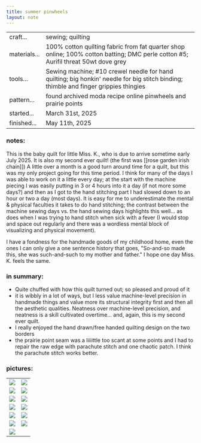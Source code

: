 ```yaml
---
title: summer pinwheels
layout: note 
---
```


|||
|-|-| 
|craft...| sewing; quilting
|materials...| 100% cotton quilting fabric from fat quarter shop online; 100% cotton batting; DMC perle cotton #5; Aurifil threat 50wt dove grey
|tools...| Sewing machine; #10 crewel needle for hand quilting; big honkin' needle for big stitch binding; thimble and finger grippies thingies
|pattern...| found archived moda recipe online pinwheels and prairie points
|started...| March 31st, 2025
|finished...| May 11th, 2025

### notes:

This is the baby quilt for little Miss. K., who is due to arrive sometime early July 2025. It is also my second ever quilt! (the first was [[rose garden irish chain]]) A little over a month is a good turn around time for a quilt, but this was my only project going for this time period. I think for many of the days I was able to work on it a little every day; at the start with the machine piecing I was easily putting in 3 or 4 hours into it a day (if not more some days?) and then as I got to the hand stitching part I had slowed down to an hour or two a day (most days). It is easy for me to underestimate the mental & physical faculties it takes to do hand stitching; the contrast between the machine sewing days vs. the hand sewing days highlights this well... as does when I was trying to hand stitch when sick with a fever (I would stop and space out regularly and there was a wordless mental block of visualizing and physical movement).

 I have a fondness for the handmade goods of my childhood home, even the ones I can only give a one sentence history that goes, "So-and-so made this, she was such-and-such to my mother and father." I hope one day Miss. K. feels the same.

### in summary:

* Quite chuffed with how this quilt turned out; so pleased and proud of it
* it is wibbly in a lot of ways, but I less value machine-level precision in handmade things and value more its structural integrity first and then all the aesthetic qualities. Neatness over machine-level precision, and neatness is a skill cultivated overtime... and, again, this is my second ever quilt.
* I really enjoyed the hand drawn/free handed quilting design on the two borders
* the prairie point seam was a liiiittle too scant at some points and I had to repair the raw edge with parachute stitch and one chaotic patch. I think the parachute stitch works better. 

### pictures:

<table>
	<tr>
		<td><img src="{{ site.baseurl }}\assets\summer pinwheels\sp progress 1.jpg"/></td>
		<td><img src="{{ site.baseurl }}\assets\summer pinwheels\sp progress 2.jpg"/></td>
	</tr>
	<tr>
		<td><img src="{{ site.baseurl }}\assets\summer pinwheels\sp progress 3.jpg"/></td>
		<td><img src="{{ site.baseurl }}\assets\summer pinwheels\sp progress 4.jpg"/></td>
	</tr>
	<tr>
		<td><img src="{{ site.baseurl }}\assets\summer pinwheels\sp progress 5.jpg"/></td>
		<td><img src="{{ site.baseurl }}\assets\summer pinwheels\sp progress 6.jpg"/></td>
	</tr>
	<tr>
		<td><img src="{{ site.baseurl }}\assets\summer pinwheels\sp progress 7.jpg"/></td>
		<td><img src="{{ site.baseurl }}\assets\summer pinwheels\sp progress 8.jpg"/></td>
	</tr>
	<tr>
		<td><img src="{{ site.baseurl }}\assets\summer pinwheels\sp progress 9.jpg"/></td>
		<td><img src="{{ site.baseurl }}\assets\summer pinwheels\sp progress 10.jpg"/></td>
	</tr>
	<tr>
		<td><img src="{{ site.baseurl }}\assets\summer pinwheels\sp progress 11.jpg"/></td>
		<td><img src="{{ site.baseurl }}\assets\summer pinwheels\sp progress 12.jpg"/></td>
	</tr>
	<tr>
		<td><img src="{{ site.baseurl }}\assets\summer pinwheels\sp progress 13.jpg"/></td>
	</tr>
</table>
